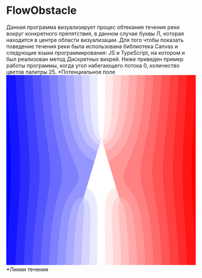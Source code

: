 # FlowObstacle
Данная программа визуализирует процес обтекания течения реки вокруг конкретного препятствия, в данном случае буквы Л, которая находится в центре области визуализации. Для того чтобы показать поведение течения реки была использована библиотека Canvas и следующие языки программирования: JS и TypeScript, на котором и был реализован метод Дискретных вихрей.
Ниже приведен пример работы программы, когда угол набегающего потока 0, количество цветов палитры 25.
*Потенциальное поле
![Fi](https://github.com/DmitriyLitvin/FlowObstacle/blob/flow/images/fi.PNG)
*Линии течения
